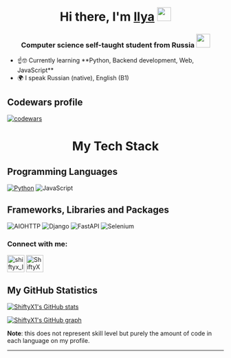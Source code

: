 <h1 align="center">Hi there, I'm <a href="https://t.me/shiftyx_Ilya" target="_blank">Ilya</a> 
<img src="https://github.com/blackcater/blackcater/raw/main/images/Hi.gif" height="32"/></h1>
<h3 align="center">Computer science self-taught student from Russia <img src="https://wprock.fr/ezoimgfmt/assets.wprock.fr/emoji/joypixels/512/1f1f7-1f1fa.png?ezimgfmt=rs%3Adevice%2Frscb25-1" height="32"/></h3>
<ul>
  <li>☝️🤓 Currently learning **Python, Backend development, Web, JavaScript**</li>
  <li>🌍 I speak Russian (native), English (B1)</li>
</ul>

<h2 align="left">Codewars profile</h2>

[![codewars](https://www.codewars.com/users/ShiftyX/badges/small)](https://www.codewars.com/users/ShiftyX)



<h1 align="center">My Tech Stack</h1>
<h2 align="left">Programming Languages</h2>

[![Python](https://img.shields.io/badge/Python-3776AB?logo=Python&logoColor=white)](https://www.python.org/)
![JavaScript](https://img.shields.io/badge/JavaScript-F7DF1E?logo=JavaScript&logoColor=white)

<h2 align="left">Frameworks, Libraries and Packages</h2>

![AIOHTTP](https://img.shields.io/badge/AIOHTTP-2C5BB4?logo=AIOHTTP&logoColor=white)
![Django](https://img.shields.io/badge/Django-%23013220?logo=django&link=https%3A%2F%2Fwww.djangoproject.com%2F)
![FastAPI](https://img.shields.io/badge/FastAPI-009688?logo=FastAPI&logoColor=white)
![Selenium](https://img.shields.io/badge/Selenium-%23013220?logo=selenium&link=https%3A%2F%2Fwww.selenium.dev%2F)

### Connect with me:
<p align="left">
<a href="https://t.me/shiftyx_Ilya" target="blank"><img align="center" src="https://simpleicons.org/icons/telegram.svg" alt="shiftyx_Ilya" height="40" width="40" /></a>
<a href="https://open.spotify.com/user/31bwzccwnhtvyp2q4uvqf24rrk2q?si=dc6c4ed4fe0a4796" target="blank"><img align="center" src="https://simpleicons.org/icons/spotify.svg" alt="ShiftyX" height="40" width="40" /></a>
</p>


## My GitHub Statistics

<a href="https://github.com/anuraghazra/github-readme-stats"><img src="https://github-readme-stats.vercel.app/api/top-langs?username=ShiftyX1&theme=neon&count_private=true&exclude_repo=obsidi&layout=compact&langs_count=10&hide_border=true" alt="ShiftyX1's GitHub stats" align="center"/></a>

[![ShiftyX1's GitHub graph](https://github-readme-activity-graph.vercel.app/graph?username=ShiftyX1&theme=github-compact&hide_border=true)](https://github.com/ashutosh00710/github-readme-activity-graph)


**Note**: this does not represent skill level but purely the amount of code in each language on my profile.

---

